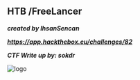 ## HTB /FreeLancer

**_created by IhsanSencan_**

**_https://app.hackthebox.eu/challenges/82_**

**_CTF Write up by: sokdr_**

![logo](https://user-images.githubusercontent.com/20625004/97815862-cc69ec80-1c99-11eb-9a3f-f7d93410b4f2.PNG)


